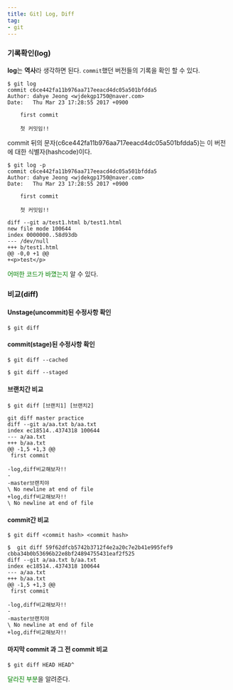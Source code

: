 ```yaml
---
title: Git] Log, Diff
tag:
- git
---
```


### 기록확인(log)

**log**는 **역사**라 생각하면 된다. `commit`했던 버전들의 기록을 확인 할 수 있다.

```console
$ git log
commit c6ce442fa11b976aa717eeacd4dc05a501bfdda5
Author: dahye Jeong <wjdekgp1750@naver.com>
Date:   Thu Mar 23 17:28:55 2017 +0900

    first commit

    첫 커밋임!!
```
commit 뒤의 문자(c6ce442fa11b976aa717eeacd4dc05a501bfdda5)는 이 버전에 대한 식별자(hashcode)이다.

```console
$ git log -p
commit c6ce442fa11b976aa717eeacd4dc05a501bfdda5
Author: dahye Jeong <wjdekgp1750@naver.com>
Date:   Thu Mar 23 17:28:55 2017 +0900

    first commit

    첫 커밋임!!

diff --git a/test1.html b/test1.html
new file mode 100644
index 0000000..58d93db
--- /dev/null
+++ b/test1.html
@@ -0,0 +1 @@
+<p>test</p>
```
<span style="color: green;">어떠한 코드가 바꼈는지</span> 알 수 있다.

### 비교(diff)

#### Unstage(uncommit)된 수정사항 확인

```console
$ git diff
```

#### commit(stage)된 수정사항 확인

```console
$ git diff --cached
```

```console
$ git diff --staged
```

#### 브랜치간 비교

```console
$ git diff [브랜치1] [브랜치2]
```

```console
git diff master practice
diff --git a/aa.txt b/aa.txt
index ec18514..4374318 100644
--- a/aa.txt
+++ b/aa.txt
@@ -1,5 +1,3 @@
 first commit
 
-log,diff비교해보자!!
-
-master브랜치야
\ No newline at end of file
+log,diff비교해보자!!
\ No newline at end of file
```

#### commit간 비교

```console
$ git diff <commit hash> <commit hash> 
```

```console
$  git diff 59f62dfcb5742b3712f4e2a20c7e2b41e995fef9 cbba34b0b53696b22e8bf24894755431eaf2f525
diff --git a/aa.txt b/aa.txt
index ec18514..4374318 100644
--- a/aa.txt
+++ b/aa.txt
@@ -1,5 +1,3 @@
 first commit
 
-log,diff비교해보자!!
-
-master브랜치야
\ No newline at end of file
+log,diff비교해보자!!
```

#### 마지막 commit 과 그 전 commit 비교

```console
$ git diff HEAD HEAD^ 
```

<span style="color: green;">달라진 부분</span>을 알려준다.
